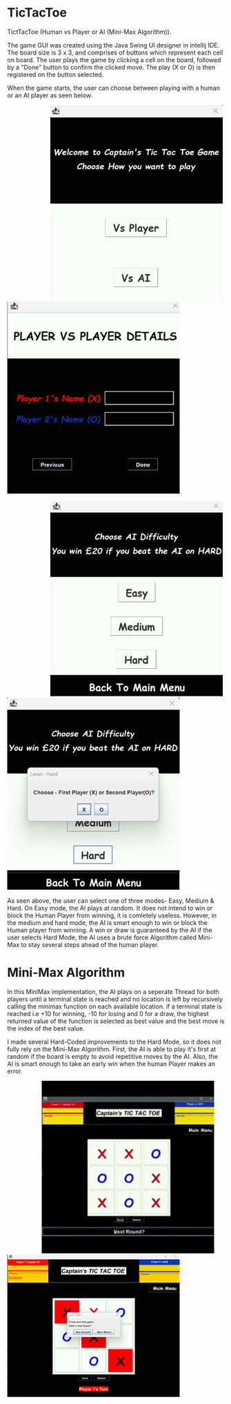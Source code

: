 # TicTacToe
TictTacToe (Human vs Player or AI (Mini-Max Algorithm)).

The game GUI was created using the Java Swing UI designer in intellij IDE. The board size is 3 x 3, and comprises of buttons which represent each cell on board. The user plays the game by clicking a cell on the board, followed by a "Done" button to confirm the clicked move. The play (X or O) is then registered on the button selected. 

When the game starts, the user can choose between playing with a human or an AI player as seen below. 

<p>
 <img src="src/main/java/com/captainnigeria/tictactoe/Game Snapshots/GameMenu.png" hspace=100 style="width:400px ; height:300x">
 <img src="src/main/java/com/captainnigeria/tictactoe/Game Snapshots/playerMenu.png" style="width:400px ; height:300x; vspace: 50px">
</p>


<p>
<img src="src/main/java/com/captainnigeria/tictactoe/Game Snapshots/AIMenu1.png" hspace=100 style=" width:400px ; height:350x">
<img src="src/main/java/com/captainnigeria/tictactoe/Game Snapshots/AIMenu2.png" style="width:400px ; height:300x">
</p>


As seen above, the user can select one of three modes- Easy, Medium & Hard. On Easy mode, the AI plays at random. It does not intend to win or block the Human Player from winning, it is comletely useless. However, in the medium and hard mode, the AI is smart enough to win or block the Human player from winning. A win or draw is guaranteed by the AI if the user selects Hard Mode, the AI uses a brute force Algorithm called Mini-Max to stay several steps ahead of the human player. 

# Mini-Max Algorithm 

In this MiniMax implementation, the AI plays on a seperate Thread for both players until a terminal state is reached and no location is left by recursively calling the minimax function on each available location. if a terminal state is reached i.e  +10 for winning, -10 for losing and 0 for a draw, the highest returned value of the function is selected as best value and the best move is the index of the best value. 

I made several Hard-Coded improvements to the Hard Mode, so it does not fully rely on the Mini-Max Algorithm. First, the AI is able to play it's first at random if the board is empty to avoid repetitive moves by the AI. Also, the AI is smart enough to take an early win when the human Player makes an error. 

<p>
<img src="src/main/java/com/captainnigeria/tictactoe/Game Snapshots/Untitled video - Made with Clipchamp.gif" hspace=80 style=" width:400px ; height:300x">
<img src="src/main/java/com/captainnigeria/tictactoe/Game Snapshots/AIWins.png" style="width:400px ; height:500x">
</p>





